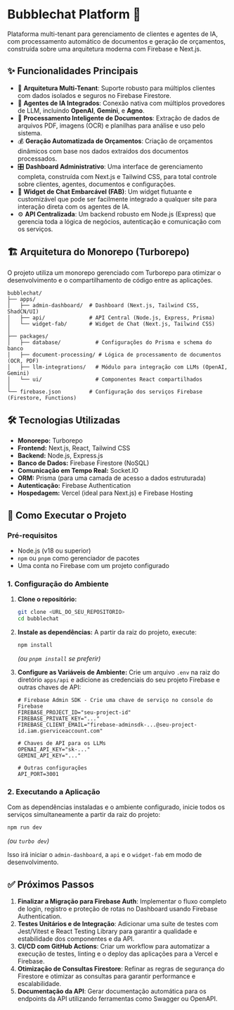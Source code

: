 # Bubblechat Platform 🚀

Plataforma multi-tenant para gerenciamento de clientes e agentes de IA, com processamento automático de documentos e geração de orçamentos, construída sobre uma arquitetura moderna com Firebase e Next.js.

## ✨ Funcionalidades Principais

- 🏢 **Arquitetura Multi-Tenant**: Suporte robusto para múltiplos clientes com dados isolados e seguros no Firebase Firestore.
- 🤖 **Agentes de IA Integrados**: Conexão nativa com múltiplos provedores de LLM, incluindo **OpenAI**, **Gemini**, e **Agno**.
- 📄 **Processamento Inteligente de Documentos**: Extração de dados de arquivos PDF, imagens (OCR) e planilhas para análise e uso pelo sistema.
- 💰 **Geração Automatizada de Orçamentos**: Criação de orçamentos dinâmicos com base nos dados extraídos dos documentos processados.
- 🎛️ **Dashboard Administrativo**: Uma interface de gerenciamento completa, construída com Next.js e Tailwind CSS, para total controle sobre clientes, agentes, documentos e configurações.
- 💬 **Widget de Chat Embarcável (FAB)**: Um widget flutuante e customizável que pode ser facilmente integrado a qualquer site para interação direta com os agentes de IA.
- ⚙️ **API Centralizada**: Um backend robusto em Node.js (Express) que gerencia toda a lógica de negócios, autenticação e comunicação com os serviços.

## 🏗️ Arquitetura do Monorepo (Turborepo)

O projeto utiliza um monorepo gerenciado com Turborepo para otimizar o desenvolvimento e o compartilhamento de código entre as aplicações.

```
bubblechat/
├── apps/
│   ├── admin-dashboard/  # Dashboard (Next.js, Tailwind CSS, ShadCN/UI)
│   ├── api/              # API Central (Node.js, Express, Prisma)
│   └── widget-fab/       # Widget de Chat (Next.js, Tailwind CSS)
│
├── packages/
│   ├── database/           # Configurações do Prisma e schema do banco
│   ├── document-processing/ # Lógica de processamento de documentos (OCR, PDF)
│   ├── llm-integrations/   # Módulo para integração com LLMs (OpenAI, Gemini)
│   └── ui/                 # Componentes React compartilhados
│
└── firebase.json         # Configuração dos serviços Firebase (Firestore, Functions)
```

## 🛠️ Tecnologias Utilizadas

- **Monorepo:** Turborepo
- **Frontend:** Next.js, React, Tailwind CSS
- **Backend:** Node.js, Express.js
- **Banco de Dados:** Firebase Firestore (NoSQL)
- **Comunicação em Tempo Real:** Socket.IO
- **ORM:** Prisma (para uma camada de acesso a dados estruturada)
- **Autenticação:** Firebase Authentication
- **Hospedagem:** Vercel (ideal para Next.js) e Firebase Hosting

## 🚀 Como Executar o Projeto

### Pré-requisitos
- Node.js (v18 ou superior)
- `npm` ou `pnpm` como gerenciador de pacotes
- Uma conta no Firebase com um projeto configurado

### 1. Configuração do Ambiente

1.  **Clone o repositório:**
    ```bash
    git clone <URL_DO_SEU_REPOSITORIO>
    cd bubblechat
    ```

2.  **Instale as dependências:**
    A partir da raiz do projeto, execute:
    ```bash
    npm install
    ```
    *(ou `pnpm install` se preferir)*

3.  **Configure as Variáveis de Ambiente:**
    Crie um arquivo `.env` na raiz do diretório `apps/api` e adicione as credenciais do seu projeto Firebase e outras chaves de API:
    ```env
    # Firebase Admin SDK - Crie uma chave de serviço no console do Firebase
    FIREBASE_PROJECT_ID="seu-project-id"
    FIREBASE_PRIVATE_KEY="..."
    FIREBASE_CLIENT_EMAIL="firebase-adminsdk-...@seu-project-id.iam.gserviceaccount.com"

    # Chaves de API para os LLMs
    OPENAI_API_KEY="sk-..."
    GEMINI_API_KEY="..."

    # Outras configurações
    API_PORT=3001
    ```

### 2. Executando a Aplicação

Com as dependências instaladas e o ambiente configurado, inicie todos os serviços simultaneamente a partir da raiz do projeto:

```bash
npm run dev
```
*(ou `turbo dev`)*

Isso irá iniciar o `admin-dashboard`, a `api` e o `widget-fab` em modo de desenvolvimento.

## ✅ Próximos Passos

1.  **Finalizar a Migração para Firebase Auth**: Implementar o fluxo completo de login, registro e proteção de rotas no Dashboard usando Firebase Authentication.
2.  **Testes Unitários e de Integração**: Adicionar uma suíte de testes com Jest/Vitest e React Testing Library para garantir a qualidade e estabilidade dos componentes e da API.
3.  **CI/CD com GitHub Actions**: Criar um workflow para automatizar a execução de testes, linting e o deploy das aplicações para a Vercel e Firebase.
4.  **Otimização de Consultas Firestore**: Refinar as regras de segurança do Firestore e otimizar as consultas para garantir performance e escalabilidade.
5.  **Documentação da API**: Gerar documentação automática para os endpoints da API utilizando ferramentas como Swagger ou OpenAPI.
